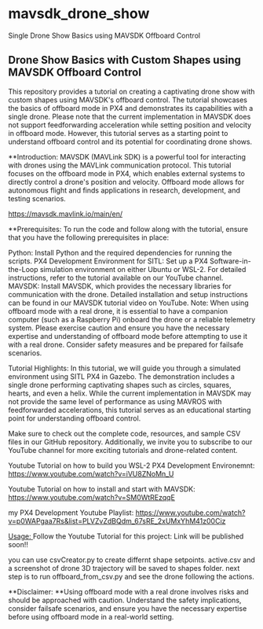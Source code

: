 # mavsdk_drone_show
Single Drone Show Basics using MAVSDK Offboard Control


<h2>Drone Show Basics with Custom Shapes using MAVSDK Offboard Control</h2>

This repository provides a tutorial on creating a captivating drone show with custom shapes using MAVSDK's offboard control. The tutorial showcases the basics of offboard mode in PX4 and demonstrates its capabilities with a single drone. Please note that the current implementation in MAVSDK does not support feedforwarding acceleration while setting position and velocity in offboard mode. However, this tutorial serves as a starting point to understand offboard control and its potential for coordinating drone shows.

**Introduction:
MAVSDK (MAVLink SDK) is a powerful tool for interacting with drones using the MAVLink communication protocol. This tutorial focuses on the offboard mode in PX4, which enables external systems to directly control a drone's position and velocity. Offboard mode allows for autonomous flight and finds applications in research, development, and testing scenarios.

https://mavsdk.mavlink.io/main/en/


**Prerequisites:
To run the code and follow along with the tutorial, ensure that you have the following prerequisites in place:

Python: Install Python and the required dependencies for running the scripts.
PX4 Development Environment for SITL: Set up a PX4 Software-in-the-Loop simulation environment on either Ubuntu or WSL-2. For detailed instructions, refer to the tutorial available on our YouTube channel.
MAVSDK: Install MAVSDK, which provides the necessary libraries for communication with the drone. Detailed installation and setup instructions can be found in our MAVSDK tutorial video on YouTube.
Note: When using offboard mode with a real drone, it is essential to have a companion computer (such as a Raspberry Pi) onboard the drone or a reliable telemetry system. Please exercise caution and ensure you have the necessary expertise and understanding of offboard mode before attempting to use it with a real drone. Consider safety measures and be prepared for failsafe scenarios.

Tutorial Highlights:
In this tutorial, we will guide you through a simulated environment using SITL PX4 in Gazebo. The demonstration includes a single drone performing captivating shapes such as circles, squares, hearts, and even a helix. While the current implementation in MAVSDK may not provide the same level of performance as using MAVROS with feedforwarded accelerations, this tutorial serves as an educational starting point for understanding offboard control.

Make sure to check out the complete code, resources, and sample CSV files in our GitHub repository. Additionally, we invite you to subscribe to our YouTube channel for more exciting tutorials and drone-related content.

Youtube Tutorial on how to build you WSL-2 PX4 Development Environemnt:
https://www.youtube.com/watch?v=iVU8ZNoMn_U

Youtube Tutorial on how to install and start with MAVSDK:
https://www.youtube.com/watch?v=SM0WtREzqqE


my PX4 Development Youtube Playlist:
https://www.youtube.com/watch?v=p0WAPgaa7Rs&list=PLVZvZdBQdm_67sRE_2xUMxYhM41z00Ciz


[Usage:
](https://www.youtube.com/watch?v=p0WAPgaa7Rs&list=PLVZvZdBQdm_67sRE_2xUMxYhM41z00Ciz)Follow the Youtube Tutorial for this project:
Link will be published soon!!

you can use csvCreator.py to create differnt shape setpoints. active.csv and a screenshot of drone 3D trajectory will be saved to shapes folder.
next step is to run offboard_from_csv.py and see the drone following the actions.




**Disclaimer:
**Using offboard mode with a real drone involves risks and should be approached with caution. Understand the safety implications, consider failsafe scenarios, and ensure you have the necessary expertise before using offboard mode in a real-world setting.
